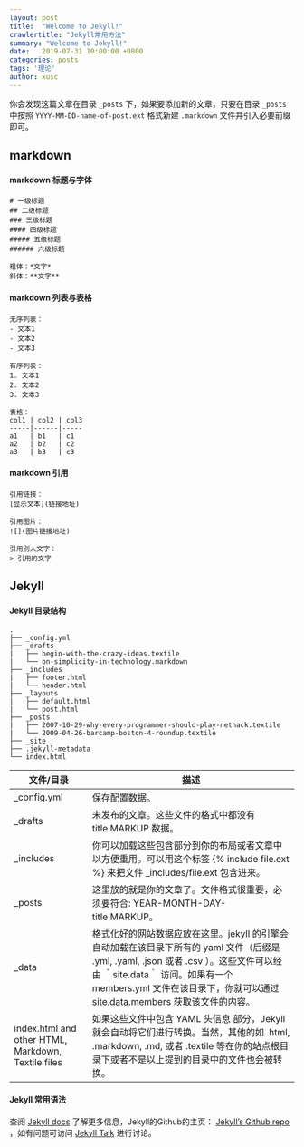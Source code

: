 ```yaml
---
layout: post
title:  "Welcome to Jekyll!"
crawlertitle: "Jekyll常用方法"
summary: "Welcome to Jekyll!"
date:   2019-07-31 10:00:00 +0800
categories: posts
tags: '理论'
author: xusc
---
```


你会发现这篇文章在目录 `_posts` 下，如果要添加新的文章，只要在目录 `_posts` 中按照 `YYYY-MM-DD-name-of-post.ext` 格式新建 `.markdown` 文件并引入必要前缀即可。

## markdown 

#### markdown 标题与字体

```
# 一级标题
## 二级标题
### 三级标题
#### 四级标题
##### 五级标题
###### 六级标题 

粗体：*文字*
斜体：**文字**
```

#### markdown 列表与表格

```
无序列表：
- 文本1
- 文本2
- 文本3

有序列表：
1. 文本1
2. 文本2
3. 文本3

表格：
col1 | col2 | col3
-----|------|-----
a1   | b1   | c1
a2   | b2   | c2
a3   | b3   | c3
```

#### markdown 引用

```
引用链接：
[显示文本](链接地址)

引用图片：
![](图片链接地址)

引用别人文字：
> 引用的文字
```

## Jekyll

#### Jekyll 目录结构

```
.
├── _config.yml
├── _drafts
|   ├── begin-with-the-crazy-ideas.textile
|   └── on-simplicity-in-technology.markdown
├── _includes
|   ├── footer.html
|   └── header.html
├── _layouts
|   ├── default.html
|   └── post.html
├── _posts
|   ├── 2007-10-29-why-every-programmer-should-play-nethack.textile
|   └── 2009-04-26-barcamp-boston-4-roundup.textile
├── _site
├── .jekyll-metadata
└── index.html
```

文件/目录 | 描述
-|-
_config.yml | 保存配置数据。
_drafts | 未发布的文章。这些文件的格式中都没有 title.MARKUP 数据。
_includes | 你可以加载这些包含部分到你的布局或者文章中以方便重用。可以用这个标签 {% include file.ext %} 来把文件 _includes/file.ext 包含进来。
_posts | 这里放的就是你的文章了。文件格式很重要，必须要符合: YEAR-MONTH-DAY-title.MARKUP。
_data | 格式化好的网站数据应放在这里。jekyll 的引擎会自动加载在该目录下所有的 yaml 文件（后缀是 .yml, .yaml, .json 或者 .csv ）。这些文件可以经由 ｀site.data｀ 访问。如果有一个 members.yml 文件在该目录下，你就可以通过 site.data.members 获取该文件的内容。
index.html and other HTML, Markdown, Textile files | 如果这些文件中包含 YAML 头信息 部分，Jekyll 就会自动将它们进行转换。当然，其他的如 .html, .markdown, .md, 或者 .textile 等在你的站点根目录下或者不是以上提到的目录中的文件也会被转换。

#### Jekyll 常用语法


查阅 [Jekyll docs][jekyll-docs] 了解更多信息，Jekyll的Github的主页： [Jekyll’s Github repo][jekyll-gh] ，如有问题可访问 [Jekyll Talk][jekyll-talk] 进行讨论。

[jekyll-docs]: http://jekyllrb.com/docs/home
[jekyll-gh]:   https://github.com/jekyll/jekyll
[jekyll-talk]: https://talk.jekyllrb.com/
